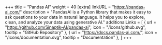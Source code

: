 +++
title = "Pandas AI"
weight = 40
[extra]
linkURL = "https://pandas-ai.com/"
description = "PandasAI is a Python library that makes it easy to ask questions to your data in natural language. It helps you to explore, clean, and analyze your data using generative AI."
additionalLinks = [
  { url = "https://github.com/Sinaptik-AI/pandas-ai", icon = "/icons/github.svg", tooltip = "GitHub Repository" },
  { url = "https://docs.pandas-ai.com/", icon = "/icons/documentation.svg", tooltip = "Documentation" },
]
+++